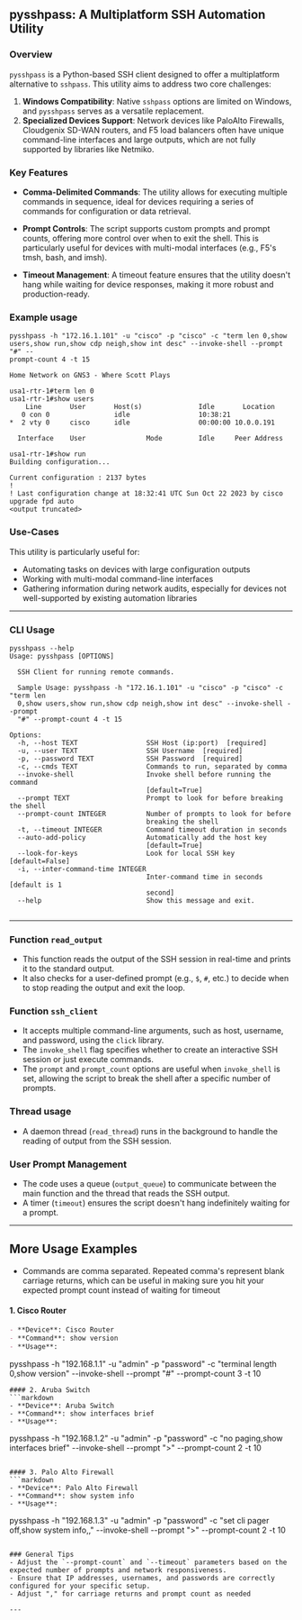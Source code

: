 ## pysshpass: A Multiplatform SSH Automation Utility

### Overview

`pysshpass` is a Python-based SSH client designed to offer a multiplatform alternative to `sshpass`. This utility aims to address two core challenges:

1. **Windows Compatibility**: Native `sshpass` options are limited on Windows, and `pysshpass` serves as a versatile replacement.
2. **Specialized Devices Support**: Network devices like PaloAlto Firewalls, Cloudgenix SD-WAN routers, and F5 load balancers often have unique command-line interfaces and large outputs, which are not fully supported by libraries like Netmiko.

### Key Features

- **Comma-Delimited Commands**: The utility allows for executing multiple commands in sequence, ideal for devices requiring a series of commands for configuration or data retrieval.
  
- **Prompt Controls**: The script supports custom prompts and prompt counts, offering more control over when to exit the shell. This is particularly useful for devices with multi-modal interfaces (e.g., F5's tmsh, bash, and imsh).

- **Timeout Management**: A timeout feature ensures that the utility doesn't hang while waiting for device responses, making it more robust and production-ready.

### Example usage

```commandline
pysshpass -h "172.16.1.101" -u "cisco" -p "cisco" -c "term len 0,show users,show run,show cdp neigh,show int desc" --invoke-shell --prompt "#" --
prompt-count 4 -t 15

Home Network on GNS3 - Where Scott Plays

usa1-rtr-1#term len 0
usa1-rtr-1#show users
    Line       User       Host(s)              Idle       Location
   0 con 0                idle                 10:38:21
*  2 vty 0     cisco      idle                 00:00:00 10.0.0.191

  Interface    User               Mode         Idle     Peer Address

usa1-rtr-1#show run
Building configuration...

Current configuration : 2137 bytes
!
! Last configuration change at 18:32:41 UTC Sun Oct 22 2023 by cisco
upgrade fpd auto
<output truncated>
```

### Use-Cases

This utility is particularly useful for:

- Automating tasks on devices with large configuration outputs
- Working with multi-modal command-line interfaces
- Gathering information during network audits, especially for devices not well-supported by existing automation libraries

---
### CLI Usage

```commandline
pysshpass --help
Usage: pysshpass [OPTIONS]

  SSH Client for running remote commands.

  Sample Usage: pysshpass -h "172.16.1.101" -u "cisco" -p "cisco" -c "term len
  0,show users,show run,show cdp neigh,show int desc" --invoke-shell --prompt
  "#" --prompt-count 4 -t 15

Options:
  -h, --host TEXT                 SSH Host (ip:port)  [required]
  -u, --user TEXT                 SSH Username  [required]
  -p, --password TEXT             SSH Password  [required]
  -c, --cmds TEXT                 Commands to run, separated by comma
  --invoke-shell                  Invoke shell before running the command
                                  [default=True]
  --prompt TEXT                   Prompt to look for before breaking the shell
  --prompt-count INTEGER          Number of prompts to look for before
                                  breaking the shell
  -t, --timeout INTEGER           Command timeout duration in seconds
  --auto-add-policy               Automatically add the host key
                                  [default=True]
  --look-for-keys                 Look for local SSH key [default=False]
  -i, --inter-command-time INTEGER
                                  Inter-command time in seconds [default is 1
                                  second]
  --help                          Show this message and exit.


```
---
### Function `read_output`

- This function reads the output of the SSH session in real-time and prints it to the standard output.
- It also checks for a user-defined prompt (e.g., `$`, `#`, etc.) to decide when to stop reading the output and exit the loop.

### Function `ssh_client`

- It accepts multiple command-line arguments, such as host, username, and password, using the `click` library.
- The `invoke_shell` flag specifies whether to create an interactive SSH session or just execute commands.
- The `prompt` and `prompt_count` options are useful when `invoke_shell` is set, allowing the script to break the shell after a specific number of prompts.

### Thread usage

- A daemon thread (`read_thread`) runs in the background to handle the reading of output from the SSH session.

### User Prompt Management

- The code uses a queue (`output_queue`) to communicate between the main function and the thread that reads the SSH output.
- A timer (`timeout`) ensures the script doesn't hang indefinitely waiting for a prompt.

---

## More Usage Examples
- Commands are comma separated. Repeated comma's represent blank carriage returns, which can be useful in making sure you hit your expected prompt count instead of waiting for timeout

#### 1. Cisco Router
```markdown
- **Device**: Cisco Router
- **Command**: show version
- **Usage**:
  ```
  pysshpass -h "192.168.1.1" -u "admin" -p "password" -c "terminal length 0,show version" --invoke-shell --prompt "#" --prompt-count 3 -t 10
  ```
#### 2. Aruba Switch
```markdown
- **Device**: Aruba Switch
- **Command**: show interfaces brief
- **Usage**:
  ```
  pysshpass -h "192.168.1.2" -u "admin" -p "password" -c "no paging,show interfaces brief" --invoke-shell --prompt ">" --prompt-count 2 -t 10
  ```
  
#### 3. Palo Alto Firewall
```markdown
- **Device**: Palo Alto Firewall
- **Command**: show system info
- **Usage**:
  ```
  pysshpass -h "192.168.1.3" -u "admin" -p "password" -c "set cli pager off,show system info,," --invoke-shell --prompt ">" --prompt-count 2 -t 10
  ```

### General Tips
- Adjust the `--prompt-count` and `--timeout` parameters based on the expected number of prompts and network responsiveness.
- Ensure that IP addresses, usernames, and passwords are correctly configured for your specific setup.
- Adjust "," for carriage returns and prompt count as needed

---